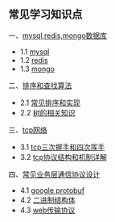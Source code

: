## 常见学习知识点

一、[mysql,redis,mongo数据库](1.1.md)
- 1.1 [mysql](1.1.md)
- 1.2 [redis](1.2.md)
- 1.3 [mongo](1.3.md)

二、[排序和查找算法](2.1.md)
- 2.1 [常见排序和实现](2.1.md)
- 2.2 [树的相关知识](2.2.md)

三、[tcp网络](3.1.md)
- 3.1 [tcp三次握手和四次挥手](3.1.md)
- 3.2 [tcp协议结构和机制详解](3.2.md)

四、[常见业务层通信协议设计](4.1.md)
- 4.1 [google protobuf](4.1.md)
- 4.2 [二进制结构体](4.2.md)
- 4.3 [web传输协议](4.3.md)








